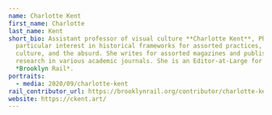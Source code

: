 ```yaml
---
name: Charlotte Kent
first_name: Charlotte
last_name: Kent
short_bio: Assistant professor of visual culture **Charlotte Kent**, PhD, has a
  particular interest in historical frameworks for assorted practices, digital
  culture, and the absurd. She writes for assorted magazines and publishes her
  research in various academic journals. She is an Editor-at-Large for the
  *Brooklyn Rail*.
portraits:
  - media: 2020/09/charlotte-kent
rail_contributor_url: https://brooklynrail.org/contributor/charlotte-kent
website: https://ckent.art/
---
```

